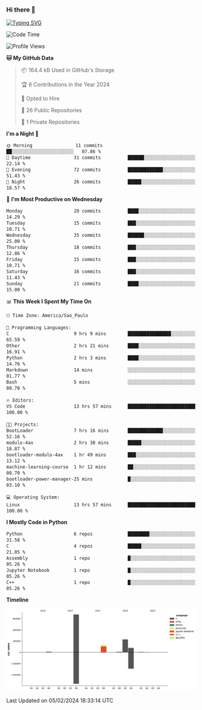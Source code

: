 ### Hi there 👋

<a href="https://git.io/typing-svg"><img src="https://readme-typing-svg.herokuapp.com?font=Fira+Code&duration=2000&pause=100&center=true&vCenter=true&multiline=true&width=720&height=175&lines=Gui's+are+a+lie%2C+they+are+just+front-ends+to+the+shell.;Through+the+shell%2C+I+gain+sudo.;Through+sudo%2C+I+gain+power.;Through+power%2C+I+gain+root.;Through+root%2C+my+chains+are+broken.;uid%3D0+shall+free+me...." alt="Typing SVG" /></a>


<!--START_SECTION:waka-->
![Code Time](http://img.shields.io/badge/Code%20Time-782%20hrs-blue)

![Profile Views](http://img.shields.io/badge/Profile%20Views-0-blue)

**🐱 My GitHub Data** 

> 📦 164.4 kB Used in GitHub's Storage 
 > 
> 🏆 6 Contributions in the Year 2024
 > 
> 💼 Opted to Hire
 > 
> 📜 26 Public Repositories 
 > 
> 🔑 1 Private Repositories 
 > 
**I'm a Night 🦉** 

```text
🌞 Morning                11 commits          ██░░░░░░░░░░░░░░░░░░░░░░░   07.86 % 
🌆 Daytime                31 commits          ██████░░░░░░░░░░░░░░░░░░░   22.14 % 
🌃 Evening                72 commits          █████████████░░░░░░░░░░░░   51.43 % 
🌙 Night                  26 commits          █████░░░░░░░░░░░░░░░░░░░░   18.57 % 
```
📅 **I'm Most Productive on Wednesday** 

```text
Monday                   20 commits          ████░░░░░░░░░░░░░░░░░░░░░   14.29 % 
Tuesday                  15 commits          ███░░░░░░░░░░░░░░░░░░░░░░   10.71 % 
Wednesday                35 commits          ██████░░░░░░░░░░░░░░░░░░░   25.00 % 
Thursday                 18 commits          ███░░░░░░░░░░░░░░░░░░░░░░   12.86 % 
Friday                   15 commits          ███░░░░░░░░░░░░░░░░░░░░░░   10.71 % 
Saturday                 16 commits          ███░░░░░░░░░░░░░░░░░░░░░░   11.43 % 
Sunday                   21 commits          ████░░░░░░░░░░░░░░░░░░░░░   15.00 % 
```


📊 **This Week I Spent My Time On** 

```text
🕑︎ Time Zone: America/Sao_Paulo

💬 Programming Languages: 
C                        9 hrs 9 mins        ████████████████░░░░░░░░░   65.59 % 
Other                    2 hrs 21 mins       ████░░░░░░░░░░░░░░░░░░░░░   16.91 % 
Python                   2 hrs 3 mins        ████░░░░░░░░░░░░░░░░░░░░░   14.76 % 
Markdown                 14 mins             ░░░░░░░░░░░░░░░░░░░░░░░░░   01.77 % 
Bash                     5 mins              ░░░░░░░░░░░░░░░░░░░░░░░░░   00.70 % 

🔥 Editors: 
VS Code                  13 hrs 57 mins      █████████████████████████   100.00 % 

🐱‍💻 Projects: 
BootLoader               7 hrs 16 mins       █████████████░░░░░░░░░░░░   52.16 % 
modulo-4ax               2 hrs 38 mins       █████░░░░░░░░░░░░░░░░░░░░   18.87 % 
bootloader-modulo-4ax    1 hr 49 mins        ███░░░░░░░░░░░░░░░░░░░░░░   13.12 % 
machine-learning-course  1 hr 12 mins        ██░░░░░░░░░░░░░░░░░░░░░░░   08.70 % 
bootloader-power-manager-25 mins             █░░░░░░░░░░░░░░░░░░░░░░░░   03.10 % 

💻 Operating System: 
Linux                    13 hrs 57 mins      █████████████████████████   100.00 % 
```

**I Mostly Code in Python** 

```text
Python                   6 repos             ████████░░░░░░░░░░░░░░░░░   31.58 % 
C                        4 repos             █████░░░░░░░░░░░░░░░░░░░░   21.05 % 
Assembly                 1 repo              █░░░░░░░░░░░░░░░░░░░░░░░░   05.26 % 
Jupyter Notebook         1 repo              █░░░░░░░░░░░░░░░░░░░░░░░░   05.26 % 
C++                      1 repo              █░░░░░░░░░░░░░░░░░░░░░░░░   05.26 % 
```



**Timeline**

![Lines of Code chart](https://raw.githubusercontent.com/Gedankenn/Gedankenn/main/assets/bar_graph.png)


 Last Updated on 05/02/2024 18:33:14 UTC
<!--END_SECTION:waka-->

